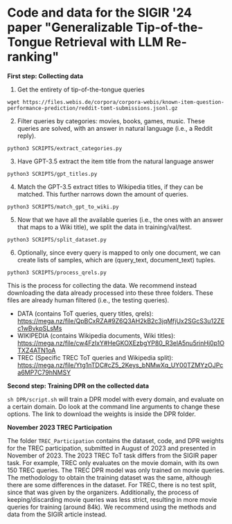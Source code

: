 # Code and data for the SIGIR '24 paper "Generalizable Tip-of-the-Tongue Retrieval with LLM Re-ranking"

**First step: Collecting data**

1) Get the entirety of tip-of-the-tongue queries


```wget https://files.webis.de/corpora/corpora-webis/known-item-question-performance-prediction/reddit-tomt-submissions.jsonl.gz```

2) Filter queries by categories: movies, books, games, music. These queries are solved, with an answer in natural language (i.e., a Reddit reply).


```python3 SCRIPTS/extract_categories.py```

3) Have GPT-3.5 extract the item title from the natural language answer


```python3 SCRIPTS/gpt_titles.py```

4) Match the GPT-3.5 extract titles to Wikipedia titles, if they can be matched. This further narrows down the amount of queries.


```python3 SCRIPTS/match_gpt_to_wiki.py```

5) Now that we have all the available queries (i.e., the ones with an answer that maps to a Wiki title), we split the data in training/val/test.


```python3 SCRIPTS/split_dataset.py```

6) Optionally, since every query is mapped to only one document, we can create lists of samples, which are (query_text, document_text) tuples.


```python3 SCRIPTS/process_qrels.py```

This is the process for collecting the data. We recommend instead downloading the data already processed into these three folders. These files are already human filtered (i.e., the testing queries).

- DATA (contains ToT queries, query titles, qrels): https://mega.nz/file/QpBCxRZA#9Z6Q3AH2kB2c3jqMfjUx2SGcS3u12ZEc1wBvkpSLsMs
- WIKIPEDIA (contains Wikipedia documents, Wiki titles): https://mega.nz/file/cw4FzIxY#HeGKOXEzbgYP80_R3elA5nu5rinHj0p1OTXZ4ATN1oA
- TREC (Specific TREC ToT queries and Wikipedia split): https://mega.nz/file/Ytg1nTDC#cZ5_2Keys_bNMwXq_UY00TZMYzOJPca6MP7C79hNMSY

**Second step: Training DPR on the collected data**

```sh DPR/script.sh``` will train a DPR model with every domain, and evaluate on a certain domain. Do look at the command line arguments to change these options. The link to download the weights is inside the DPR folder.

**November 2023 TREC Participation**

The folder ```TREC_Participation``` contains the dataset, code, and DPR weights for the TREC participation, submitted in August of 2023 and presented in November of 2023. The 2023 TREC ToT task differs from the SIGIR paper task. For example, TREC only evaluates on the movie domain, with its own 150 TREC queries. The TREC DPR model was only trained on movie queries. The methodology to obtain the training dataset was the same, although there are some differences in the dataset. For TREC, there is no test split, since that was given by the organizers. Additionally, the process of keeping/discarding movie queries was less strict, resulting in more movie queries for training (around 84k). We recommend using the methods and data from the SIGIR article instead.


